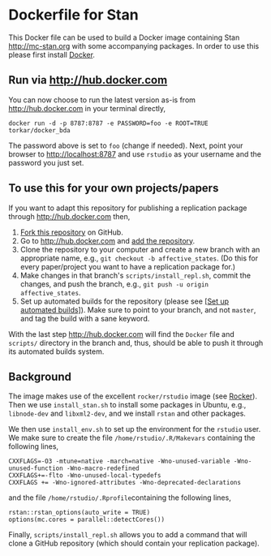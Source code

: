 
# Dockerfile for Stan

This Docker file can be used to build a Docker image containing Stan <http://mc-stan.org> with some accompanying packages. In order to use this please first install [Docker](https://docs.docker.com/get-docker/).

## Run via <http://hub.docker.com>

You can now choose to run the latest version as-is from <http://hub.docker.com> in your terminal directly,

```{bash}
docker run -d -p 8787:8787 -e PASSWORD=foo -e ROOT=TRUE torkar/docker_bda
```

The password above is set to `foo` (change if needed). Next, point your browser to <http://localhost:8787> and use `rstudio` as your username and the password you just set.

## To use this for your own projects/papers

If you want to adapt this repository for publishing a replication package through <http://hub.docker.com> then,

1. [Fork this repository](https://docs.github.com/en/github/getting-started-with-github/fork-a-repo#fork-an-example-repository) on GitHub.
2. Go to <http://hub.docker.com> and [add the repository](https://docs.docker.com/docker-hub/repos/).
3. Clone the repository to your computer and create a new branch with an appropriate name, e.g., `git checkout -b affective_states`. (Do this for every paper/project you want to have a replication package for.)
4. Make changes in that branch's `scripts/install_repl.sh`, commit the changes, and push the branch, e.g., `git push -u origin affective_states`.
6. Set up automated builds for the repository (please see [[Set up automated builds]](https://docs.docker.com/docker-hub/builds/)). Make sure to point to your branch, and not `master`, and tag the build with a sane keyword.

With the last step <http://hub.docker.com> will find the `Docker` file and `scripts/` directory in the branch and, thus, should be able to push it through its automated builds system.

## Background

The image makes use of the excellent `rocker/rstudio` image (see [Rocker](https://hub.docker.com/r/rocker/rstudio/)). Then we use `install_stan.sh` to install some packages in Ubuntu, e.g., `libnode-dev` and `libxml2-dev`, and we install `rstan` and other packages.

We then use `install_env.sh` to set up the environment for the `rstudio` user. We make sure to create the file `/home/rstudio/.R/Makevars` containing the following lines,

```{bash}
CXXFLAGS=-O3 -mtune=native -march=native -Wno-unused-variable -Wno-unused-function -Wno-macro-redefined
CXXFLAGS+=-flto -Wno-unused-local-typedefs
CXXFLAGS += -Wno-ignored-attributes -Wno-deprecated-declarations
```

and the file `/home/rstudio/.Rprofile`containing the following lines,

```{bash}
rstan::rstan_options(auto_write = TRUE)
options(mc.cores = parallel::detectCores())
```

Finally, `scripts/install_repl.sh` allows you to add a command that will clone a GitHub repository (which should contain your replication package).
